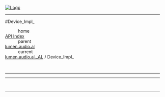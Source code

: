 
[![Logo](../../../../../images/logo.png)](../../../../../index.html)

---

#Device_Impl_


&emsp;&emsp;&emsp;home   
[API Index](../../../../../api/index.html#lumen.audio)   
&emsp;&emsp;&emsp;parent    
[lumen.audio.al](../)     
&emsp;&emsp;&emsp;current    
[lumen.audio.al._AL](./) / Device_Impl_

<br/>

---




---



&nbsp;
&nbsp;
&nbsp;

---  


&nbsp;   
&nbsp;   